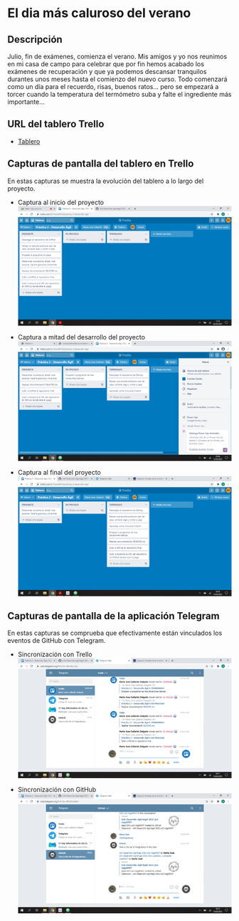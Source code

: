 # El dia más caluroso del verano

## Descripción

Julio, fin de exámenes, comienza el verano. Mis amigos y yo nos reunimos en mi casa de campo para celebrar que por fin hemos acabado los exámenes de recuperación y que ya podemos descansar tranquilos durantes unos meses hasta el comienzo del nuevo curso.
Todo comenzará como un día para el recuerdo, risas, buenos ratos... pero se empezará a torcer cuando la temperatura del termómetro suba y falte el ingrediente más importante...


## URL del tablero Trello
* [Tablero](https://trello.com/b/1lowsWU3/pr%C3%A1ctica-2-desarrollo-%C3%A1gil)

## Capturas de pantalla del tablero en Trello

En estas capturas se muestra la evolución del tablero a lo largo del proyecto.
* Captura al inicio del proyecto
 ![Captura 1](https://github.com/UJA-Desarrollo-Agil/dagil-2021-pr2-mjgd0007/blob/master/games/media/img/1trello.png)


* Captura a mitad del desarrollo del proyecto
 ![Captura 2](https://github.com/UJA-Desarrollo-Agil/dagil-2021-pr2-mjgd0007/blob/master/games/media/img/2trello.png)

* Captura al final del proyecto
 ![Captura 3](https://github.com/UJA-Desarrollo-Agil/dagil-2021-pr2-mjgd0007/blob/master/games/media/img/3trello.png)


## Capturas de pantalla de la aplicación Telegram

En estas capturas se comprueba que efectivamente están vinculados los eventos de GitHub con Telegram.
* Sincronización con Trello
 ![Captura Trello](https://github.com/UJA-Desarrollo-Agil/dagil-2021-pr2-mjgd0007/blob/master/games/media/img/4trello.png)
 
 * Sincronización con GitHub
 ![Captura GitHub](https://github.com/UJA-Desarrollo-Agil/dagil-2021-pr2-mjgd0007/blob/master/games/media/img/github.png)

